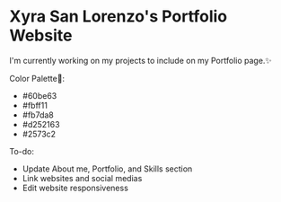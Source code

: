 # Xyra San Lorenzo's Portfolio Website
<p>I'm currently working on my projects to include on my Portfolio page.✨</p>


Color Palette🎨:
<ul>
<li>#60be63</li>
<li>#fbff11</li>
<li>#fb7da8</li>
<li>#d252163</li>
<li>#2573c2</li>
</ul>

To-do:
<ul>
<li>Update About me, Portfolio, and Skills section</li>
<li>Link websites and social medias</li>
<li>Edit website responsiveness</li>
</ul>
